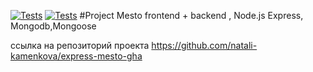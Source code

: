 [![Tests](../../actions/workflows/tests-13-sprint.yml/badge.svg)](../../actions/workflows/tests-13-sprint.yml) [![Tests](../../actions/workflows/tests-14-sprint.yml/badge.svg)](../../actions/workflows/tests-14-sprint.yml)
#Project Mesto frontend + backend , Node.js Express, Mongodb,Mongoose

ссылка на репозиторий проекта
https://github.com/natali-kamenkova/express-mesto-gha



